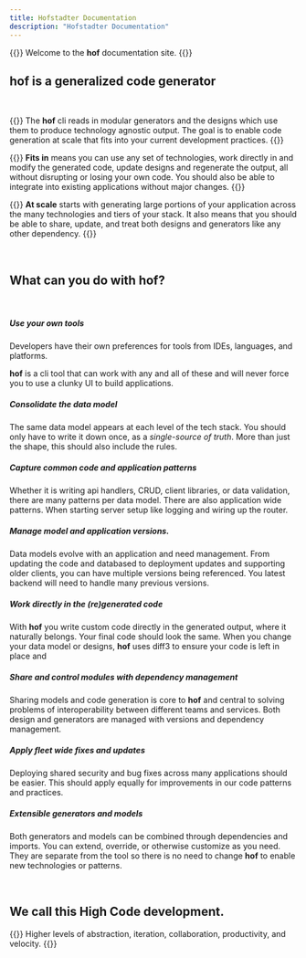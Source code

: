 ```yaml
---
title: Hofstadter Documentation
description: "Hofstadter Documentation"
---
```


{{<lead>}}
Welcome to the __hof__ documentation site.
{{</lead>}}


## __hof__ is a generalized code generator

<br>

{{<lead>}}
The __hof__ cli reads in modular generators
and the designs which use them
to produce technology agnostic output.
The goal is to enable code generation
at scale that fits into your current
development practices.
{{</lead>}}

{{<lead>}}
__Fits in__ means you can use any set of technologies,
work directly in and modify the generated code,
update designs and regenerate the output,
all without disrupting or losing your own code.
You should also be able to integrate into
existing applications without major changes.
{{</lead>}}

{{<lead>}}
__At scale__ starts with generating large portions of your application
across the many technologies and tiers of your stack.
It also means that you should be able to share, update, and treat
both designs and generators like any other dependency.
{{</lead>}}



<br>

## What can you do with __hof__?

<br>

##### Use your own tools

Developers have their own preferences for tools
from IDEs, languages, and platforms.

__hof__ is a cli tool that can work with any and all of these
and will never force you to use a clunky UI to build applications.

##### Consolidate the data model

The same data model appears at each level of the tech stack.
You should only have to write it down once, as a _single-source of truth_.
More than just the shape, this should also include the rules.

##### Capture common code and application patterns

Whether it is writing api handlers, CRUD, client libraries, or data validation,
there are many patterns per data model.
There are also application wide patterns.
When starting server setup like logging and wiring up the router.

##### Manage model and application versions.

Data models evolve with an application and need management.
From updating the code and databased to deployment updates and supporting
older clients, you can have multiple versions being referenced.
You latest backend will need to handle many previous versions.

##### Work directly in the (re)generated code

With __hof__ you write custom code directly in the generated output,
where it naturally belongs. Your final code should look the same.
When you change your data model or designs, __hof__ uses diff3
to ensure your code is left in place and 

##### Share and control modules with dependency management

Sharing models and code generation is core to __hof__
and central to solving problems of interoperability between
different teams and services.
Both design and generators are managed with versions
and dependency management.

##### Apply fleet wide fixes and updates

Deploying shared security and bug fixes across many applications should be easier.
This should apply equally for improvements in our code patterns and practices.

##### Extensible generators and models

Both generators and models can be combined through dependencies and imports.
You can extend, override, or otherwise customize as you need.
They are separate from the tool so there is no need to change __hof__
to enable new technologies or patterns.

<br>


## We call this High Code development.

{{<lead>}}
Higher levels of abstraction, iteration, collaboration, productivity, and velocity.
{{</lead>}}


